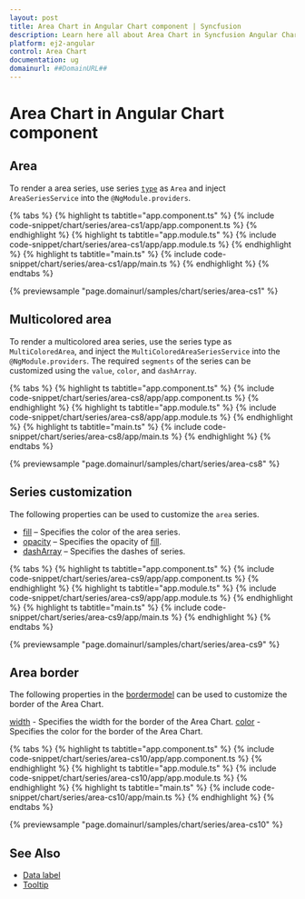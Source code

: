 ```yaml
---
layout: post
title: Area Chart in Angular Chart component | Syncfusion
description: Learn here all about Area Chart in Syncfusion Angular Chart component of Syncfusion Essential JS 2 and more.
platform: ej2-angular
control: Area Chart
documentation: ug
domainurl: ##DomainURL##
---
```


# Area Chart in Angular Chart component

## Area

To render a area series, use series [`type`](https://ej2.syncfusion.com/angular/documentation/api/chart/seriesDirective/#type) as `Area` and inject `AreaSeriesService` into the `@NgModule.providers`.

{% tabs %}
{% highlight ts tabtitle="app.component.ts" %}
{% include code-snippet/chart/series/area-cs1/app/app.component.ts %}
{% endhighlight %}
{% highlight ts tabtitle="app.module.ts" %}
{% include code-snippet/chart/series/area-cs1/app/app.module.ts %}
{% endhighlight %}
{% highlight ts tabtitle="main.ts" %}
{% include code-snippet/chart/series/area-cs1/app/main.ts %}
{% endhighlight %}
{% endtabs %}
  
{% previewsample "page.domainurl/samples/chart/series/area-cs1" %}

## Multicolored area

To render a multicolored area series, use the series type as `MultiColoredArea`, and inject the `MultiColoredAreaSeriesService` into the `@NgModule.providers`.
The required `segments` of the series can be customized using the `value`, `color`, and `dashArray`.

{% tabs %}
{% highlight ts tabtitle="app.component.ts" %}
{% include code-snippet/chart/series/area-cs8/app/app.component.ts %}
{% endhighlight %}
{% highlight ts tabtitle="app.module.ts" %}
{% include code-snippet/chart/series/area-cs8/app/app.module.ts %}
{% endhighlight %}
{% highlight ts tabtitle="main.ts" %}
{% include code-snippet/chart/series/area-cs8/app/main.ts %}
{% endhighlight %}
{% endtabs %}
  
{% previewsample "page.domainurl/samples/chart/series/area-cs8" %}

## Series customization

The following properties can be used to customize the `area` series.

* [fill](https://ej2.syncfusion.com/angular/documentation/api/chart/seriesModel/#fill) – Specifies the color of the area series.
* [opacity](https://ej2.syncfusion.com/angular/documentation/api/chart/seriesModel/#opacity) – Specifies the opacity of [fill](https://ej2.syncfusion.com/angular/documentation/api/chart/seriesModel/#fill).
* [dashArray](https://ej2.syncfusion.com/angular/documentation/api/chart/seriesModel/#dasharray) – Specifies the dashes of series.

{% tabs %}
{% highlight ts tabtitle="app.component.ts" %}
{% include code-snippet/chart/series/area-cs9/app/app.component.ts %}
{% endhighlight %}
{% highlight ts tabtitle="app.module.ts" %}
{% include code-snippet/chart/series/area-cs9/app/app.module.ts %}
{% endhighlight %}
{% highlight ts tabtitle="main.ts" %}
{% include code-snippet/chart/series/area-cs9/app/main.ts %}
{% endhighlight %}
{% endtabs %}
  
{% previewsample "page.domainurl/samples/chart/series/area-cs9" %}

## Area border

The following properties in the [bordermodel](https://ej2.syncfusion.com/angular/documentation/api/chart/borderModel/) can be used to customize the border of the Area Chart.

[width](https://ej2.syncfusion.com/angular/documentation/api/chart/borderModel/#width) - Specifies the width for the border of the Area Chart.
[color](https://ej2.syncfusion.com/angular/documentation/api/chart/borderModel/#color) - Specifies the color for the border of the Area Chart.

{% tabs %}
{% highlight ts tabtitle="app.component.ts" %}
{% include code-snippet/chart/series/area-cs10/app/app.component.ts %}
{% endhighlight %}
{% highlight ts tabtitle="app.module.ts" %}
{% include code-snippet/chart/series/area-cs10/app/app.module.ts %}
{% endhighlight %}
{% highlight ts tabtitle="main.ts" %}
{% include code-snippet/chart/series/area-cs10/app/main.ts %}
{% endhighlight %}
{% endtabs %}
  
{% previewsample "page.domainurl/samples/chart/series/area-cs10" %}

## See Also

* [Data label](../data-labels/)
* [Tooltip](../tool-tip/)